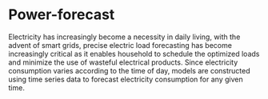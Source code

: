 # Power-forecast
Electricity has increasingly become a necessity in daily living, with the advent of smart grids, precise electric load forecasting has become increasingly critical as it enables household to schedule the optimized loads and minimize the use of wasteful electrical products. Since electricity consumption varies according to the time of day, models are constructed using time series data to forecast electricity consumption for any given time.

